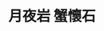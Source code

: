 ---
title: "月夜岩 蟹懷石"
description: "月夜岩 蟹懷石"
layout: shop
keywords:
  - 美食競賽
  - 台灣美食
  - 美食精選
datePublished: "2025-06-30"
dateModified: "2025-07-02"
city: "台北市"
district: "中山區"
address: "台北市中山區雙城街25巷9號1樓"
phone: "0225859221"
geo: "25.066281537588416, 121.52497056486794"
google_map: "https://maps.app.goo.gl/TCfbegMbxJroGo39A"
footinder: "https://footinder.com.tw/%e5%8f%b0%e5%8c%97%e5%b8%82%e4%b8%ad%e5%b1%b1%e5%8d%80/46905/"
official: "https://tsukiyoiwa.com/"
award:
  - name: "500盤"
    year: "2024"
    entries:
      - dishes:
          - "主鮮帝王蟹腳壽司"

---